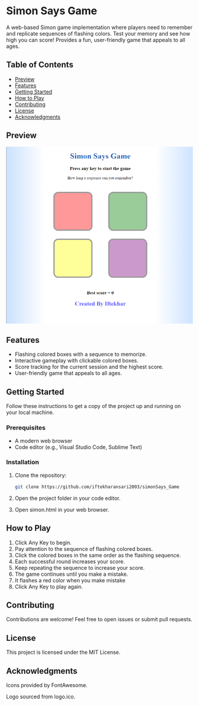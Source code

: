 # Simon Says Game

A web-based Simon game implementation where players need to remember and replicate sequences of flashing colors. Test your memory and see how high you can score!
Provides a fun, user-friendly game that appeals to all ages.

## Table of Contents

- [Preview](#preview)
- [Features](#features)
- [Getting Started](#getting-started)
- [How to Play](#how-to-play)
- [Contributing](#contributing)
- [License](#license)
- [Acknowledgments](#acknowledgments)

## Preview
![preview.png](./assets/Preview.png?raw=true)

## Features
- Flashing colored boxes with a sequence to memorize.
- Interactive gameplay with clickable colored boxes.
- Score tracking for the current session and the highest score.
- User-friendly game that appeals to all ages.

## Getting Started
Follow these instructions to get a copy of the project up and running on your local machine.

### Prerequisites
- A modern web browser
- Code editor (e.g., Visual Studio Code, Sublime Text)

### Installation
1. Clone the repository:
   ```bash
   git clone https://github.com/iftekharansari2003/simonSays_Game
   ```

3. Open the project folder in your code editor.

4. Open simon.html in your web browser.

## How to Play
1. Click Any Key to begin.
2. Pay attention to the sequence of flashing colored boxes.
3. Click the colored boxes in the same order as the flashing sequence.
4. Each successful round increases your score.
5. Keep repeating the sequence to increase your score.
6. The game continues until you make a mistake.
7. It flashes a red color when you make mistake
8. Click Any Key to play again.

## Contributing
Contributions are welcome! Feel free to open issues or submit pull requests.

## License
This project is licensed under the MIT License.

## Acknowledgments
Icons provided by FontAwesome.

Logo sourced from logo.ico.

